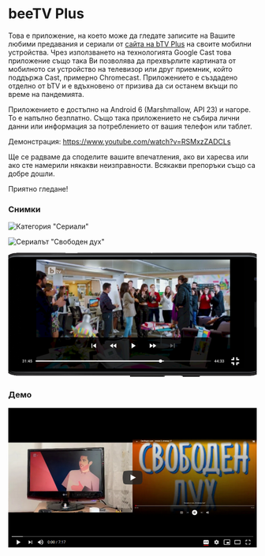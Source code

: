 ﻿# beeTV Plus

Това е приложение, на което може да гледате записите на Вашите любими предавания и сериали от
[сайта на bTV Plus](https://btvplus.bg) на своите мобилни устройства. Чрез използването на
технологията Google Cast това приложение също така Ви позволява да прехвърлите картината от
мобилното си устройство на телевизор или друг приемник, който поддържа Cast, примерно
Chromecast. Приложението е създадено отделно от bTV и е вдъхновено от призива да си останем
вкъщи по време на пандемията.

Приложението е достъпно на Android 6 (Marshmallow, API 23) и нагоре. То е напълно безплатно. Също
така приложението не събира лични данни или информация за потреблението от вашия телефон или таблет.

Демонстрация: https://www.youtube.com/watch?v=RSMxzZADCLs

Ще се радваме да споделите вашите впечатления, ако ви харесва или ако сте намерили някакви
неизправности. Всякакви препоръки също са добре дошли.

Приятно гледане!

### Снимки

![Категория "Сериали"](https://github.com/stefan-zh/btv-seriali/blob/master/screenshots/seriali-view.png "Категория \"Сериали\"")

![Сериалът "Свободен дух"](https://github.com/stefan-zh/btv-seriali/blob/master/screenshots/svoboden-duh-view.png "Сериалът \"Свободен дух\"")

![Режим цял екран](https://github.com/stefan-zh/btv-seriali/blob/master/screenshots/epizod-fullscreen-view.png "Сериалът Режим цял екран")

### Демо

[![beeTV Plus demo video](https://github.com/stefan-zh/btv-seriali/raw/master/screenshots/beetv-plus-demo-video-screenshot.png)](https://youtu.be/RSMxzZADCLs)